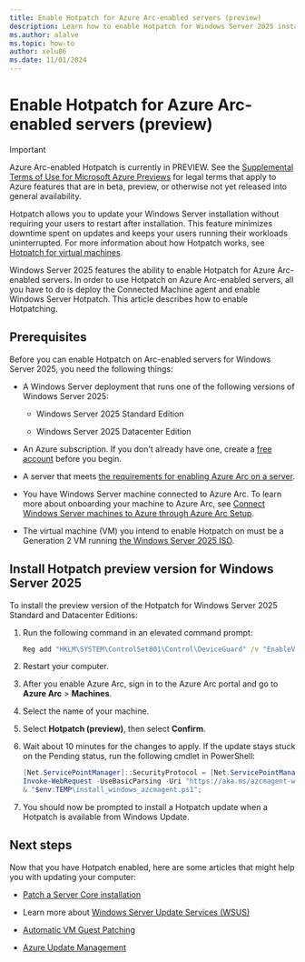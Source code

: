 ```yaml
---
title: Enable Hotpatch for Azure Arc-enabled servers (preview)
description: Learn how to enable Hotpatch for Windows Server 2025 installations on Azure Arc-enabled servers.
ms.author: alalve
ms.topic: how-to
author: xelu86
ms.date: 11/01/2024
---
```


# Enable Hotpatch for Azure Arc-enabled servers (preview)

> [!IMPORTANT]
> Azure Arc-enabled Hotpatch is currently in PREVIEW.
> See the [Supplemental Terms of Use for Microsoft Azure Previews](https://azure.microsoft.com/support/legal/preview-supplemental-terms/) for legal terms that apply to Azure features that are in beta, preview, or otherwise not yet released into general availability.

Hotpatch allows you to update your Windows Server installation without requiring your users to restart after installation. This feature minimizes downtime spent on updates and keeps your users running their workloads uninterrupted. For more information about how Hotpatch works, see [Hotpatch for virtual machines](hotpatch.md).

Windows Server 2025 features the ability to enable Hotpatch for Azure Arc-enabled servers. In order to use Hotpatch on Azure Arc-enabled servers, all you have to do is deploy the Connected Machine agent and enable Windows Server Hotpatch. This article describes how to enable Hotpatching.

## Prerequisites

Before you can enable Hotpatch on Arc-enabled servers for Windows Server 2025, you need the following things:

- A Windows Server deployment that runs one of the following versions of Windows Server 2025:

  - Windows Server 2025 Standard Edition

  - Windows Server 2025 Datacenter Edition

- An Azure subscription. If you don't already have one, create a [free account](https://azure.microsoft.com/free/?WT.mc_id=A261C142F) before you begin.

- A server that meets [the requirements for enabling Azure Arc on a server](/azure/azure-arc/servers/prerequisites).

- You have Windows Server machine connected to Azure Arc. To learn more about onboarding your machine to Azure Arc, see [Connect Windows Server machines to Azure through Azure Arc Setup](/azure/azure-arc/servers/onboard-windows-server?toc=/windows-server/get-started/toc.json&bc=/windows-server/breadcrumbs/toc.json).

- The virtual machine (VM) you intend to enable Hotpatch on must be a Generation 2 VM running [the Windows Server 2025 ISO](https://www.microsoft.com/evalcenter/download-windows-server-2025?msockid=110e69cfccac69d1320d7d42cd16685d).

## Install Hotpatch preview version for Windows Server 2025

To install the preview version of the Hotpatch for Windows Server 2025 Standard and Datacenter Editions:

1. Run the following command in an elevated command prompt:

   ```cmd
   Reg add "HKLM\SYSTEM\ControlSet001\Control\DeviceGuard" /v "EnableVirtualizationBasedSecurity" /t REG_DWORD /d 1 /f
   ```

1. Restart your computer.

1. After you enable Azure Arc, sign in to the Azure Arc portal and go to **Azure Arc** > **Machines**.

1. Select the name of your machine.

1. Select **Hotpatch (preview)**, then select **Confirm**.

1. Wait about 10 minutes for the changes to apply. If the update stays stuck on the Pending status, run the following cmdlet in PowerShell:

   ```powershell
   [Net.ServicePointManager]::SecurityProtocol = [Net.ServicePointManager]::SecurityProtocol -bor 3072;
   Invoke-WebRequest -UseBasicParsing -Uri "https://aka.ms/azcmagent-windows" -TimeoutSec 30 -OutFile "$env:TEMP\install_windows_azcmagent.ps1";
   & "$env:TEMP\install_windows_azcmagent.ps1";
   ```

1. You should now be prompted to install a Hotpatch update when a Hotpatch is available from Windows Update.

## Next steps

Now that you have Hotpatch enabled, here are some articles that might help you with updating your computer:

- [Patch a Server Core installation](../administration/server-core/server-core-servicing.md)

- Learn more about [Windows Server Update Services (WSUS)](../administration/windows-server-update-services/get-started/windows-server-update-services-wsus.md)

- [Automatic VM Guest Patching](/azure/virtual-machines/automatic-vm-guest-patching)

- [Azure Update Management](/azure/automation/update-management/overview)